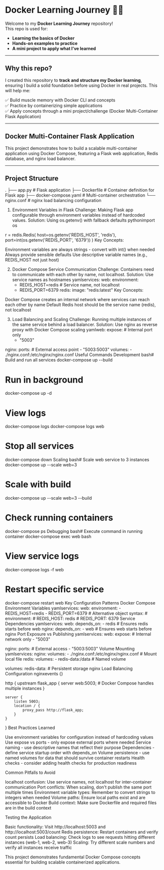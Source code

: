 # Docker Learning Journey 🚢🐳

Welcome to my **Docker Learning Journey** repository!  
This repo is used for:

- **Learning the basics of Docker**
- **Hands-on examples to practice**
- **A mini project to apply what I’ve learned**

---

## Why this repo?

I created this repository to **track and structure my Docker learning**, ensuring I build a solid foundation before using Docker in real projects. This will help me:

✅ Build muscle memory with Docker CLI and concepts  
✅ Practice by containerizing simple applications  
✅ Apply concepts through a mini project/challenge (Docker Multi-Container Flask Application)

---

## Docker Multi-Container Flask Application

This project demonstrates how to build a scalable multi-container application using Docker Compose, featuring a Flask web application, Redis database, and nginx load balancer.

---

## Project Structure
.
├── app.py                 # Flask application
├── Dockerfile            # Container definition for Flask app
├── docker-compose.yaml   # Multi-container orchestration
└── nginx.conf            # nginx load balancing configuration

1. Environment Variables in Flask
Challenge: Making Flask app configurable through environment variables instead of hardcoded values.
Solution: Using os.getenv() with fallback defaults
pythonimport os

r = redis.Redis(
    host=os.getenv('REDIS_HOST', 'redis'), 
    port=int(os.getenv('REDIS_PORT', '6379'))
)
Key Concepts:

Environment variables are always strings - convert with int() when needed
Always provide sensible defaults
Use descriptive variable names (e.g., REDIS_HOST not just host)

2. Docker Compose Service Communication
Challenge: Containers need to communicate with each other by name, not localhost.
Solution: Use service names as hostnames
yamlservices:
  web:
    environment:
      - REDIS_HOST=redis  # Service name, not localhost
      - REDIS_PORT=6379
  redis:
    image: "redis:latest"
Key Concepts:

Docker Compose creates an internal network where services can reach each other by name
Default Redis host should be the service name (redis), not localhost

3. Load Balancing and Scaling
Challenge: Running multiple instances of the same service behind a load balancer.
Solution: Use nginx as reverse proxy with Docker Compose scaling
yamlweb:
  expose:        # Internal port only
    - "5003"
  
nginx:
  ports:         # External access point
    - "5003:5003"
  volumes:
    - ./nginx.conf:/etc/nginx/nginx.conf
Useful Commands
Development
bash# Build and run all services
docker-compose up --build

# Run in background
docker-compose up -d

# View logs
docker-compose logs
docker-compose logs web

# Stop all services
docker-compose down
Scaling
bash# Scale web service to 3 instances
docker-compose up --scale web=3

# Scale with build
docker-compose up --scale web=3 --build

# Check running containers
docker-compose ps
Debugging
bash# Execute command in running container
docker-compose exec web bash

# View service logs
docker-compose logs -f web

# Restart specific service
docker-compose restart web
Key Configuration Patterns
Docker Compose Environment Variables
yamlservices:
  web:
    environment:
      - REDIS_HOST=redis
      - REDIS_PORT=6379
      # Alternative object syntax:
      # environment:
      #   REDIS_HOST: redis
      #   REDIS_PORT: 6379
Service Dependencies
yamlservices:
  web:
    depends_on:
      - redis    # Ensures redis starts before web
  nginx:
    depends_on:
      - web      # Ensures web starts before nginx
Port Exposure vs Publishing
yamlservices:
  web:
    expose:      # Internal network only
      - "5003"
  
  nginx:
    ports:       # External access
      - "5003:5003"
Volume Mounting
yamlservices:
  nginx:
    volumes:
      - ./nginx.conf:/etc/nginx/nginx.conf  # Mount local file
  redis:
    volumes:
      - redis-data:/data                    # Named volume

volumes:
  redis-data:    # Persistent storage
nginx Load Balancing Configuration
nginxevents {}

http {
    upstream flask_app {
        server web:5003;  # Docker Compose handles multiple instances
    }

    server {
        listen 5003;
        location / {
            proxy_pass http://flask_app;
        }
    }
}
Best Practices Learned

Use environment variables for configuration instead of hardcoding values
Use expose vs ports - only expose external ports where needed
Service naming - use descriptive names that reflect their purpose
Dependencies - define service startup order with depends_on
Volume persistence - use named volumes for data that should survive container restarts
Health checks - consider adding health checks for production readiness

Common Pitfalls to Avoid

localhost confusion: Use service names, not localhost for inter-container communication
Port conflicts: When scaling, don't publish the same port multiple times
Environment variable types: Remember to convert strings to integers when needed
Volume paths: Ensure local paths exist and are accessible to Docker
Build context: Make sure Dockerfile and required files are in the build context

Testing the Application

Basic functionality: Visit http://localhost:5003 and http://localhost:5003/count
Redis persistence: Restart containers and verify count persists
Load balancing: Check logs to see requests hitting different instances (web-1, web-2, web-3)
Scaling: Try different scale numbers and verify all instances receive traffic

This project demonstrates fundamental Docker Compose concepts essential for building scalable containerized applications.


